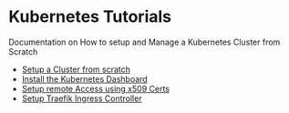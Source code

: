 # Kubernetes Tutorials
Documentation on How to setup and Manage a Kubernetes Cluster from Scratch


- [Setup a Cluster from scratch](installation.md)
- [Install the Kubernetes Dashboard](dashboard.md)
- [Setup remote Access using x509 Certs](user-access-x509.md)
- [Setup Traefik Ingress Controller](traefik.md)